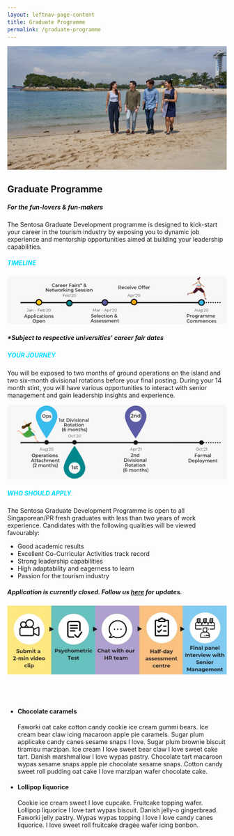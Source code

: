 ```yaml
---
layout: leftnav-page-content
title: Graduate Programme
permalink: /graduate-programme
---
```

<figure style="margin: 0;position: relative;">
<img src="images/graduate-programme/hero-bannerv2.jpg" alt="Graduate Programme Hero Banner"/>
</figure>
<h2><b>Graduate Programme</b></h2>
<h5><b>For the fun-lovers & fun-makers</b></h5>

The Sentosa Graduate Development programme is designed to kick-start your career in the tourism industry by exposing you to dynamic job experience and mentorship opportunities aimed at building your leadership capabilities.

<h5 style="color: #00DBFF"><b>TIMELINE</b></h5>
  <figure style="margin: 0;">
  <img src="images/graduate-programme/timeline.jpg" alt="Timeline"/>
  </figure>
<h5><b>*Subject to respective universities' career fair dates</b></h5>
<h5 style="color: #00DBFF"><b>YOUR JOURNEY</b></h5>

You will be exposed to two months of ground operations on the island and two six-month divisional rotations before your final posting. During your 14 month stint, you will have various opportunities to interact with senior management and gain leadership insights and experience.

 <figure style="margin: 0;">
  <img src="images/graduate-programme/your journey.jpg" alt="Your Journey"/>
 </figure>
<h5 style="color: #00DBFF"><b>WHO SHOULD APPLY</b></h5>

The Sentosa Graduate Development Programme is open to all Singaporean/PR fresh graduates with less than two years of work experience. Candidates with the following qualities will be viewed favourably:

  - Good academic results
  - Excellent Co-Curricular Activities track record
  - Strong leadership capabilities
  - High adaptability and eagerness to learn
  - Passion for the tourism industry

<h5><b>Application is currently closed. Follow us <a href="https://www.linkedin.com/company/sentosa-development-corporation/">here</a>
 for updates.</b></h5>
 <figure style="margin: 0;">
  <img src="images/graduate-programme/application-timeline.jpg" alt="Application Timeline"/>
 </figure>
 <br/>
 
<div class="container">
			<header class="clearfix">
			</header>	
			<div class="main">
				<ul id="cbp-ntaccordion" class="cbp-ntaccordion">
								<li>
									<h4 class="cbp-nttrigger">Chocolate caramels</h4>
									<div class="cbp-ntcontent">
										<p>Faworki oat cake cotton candy cookie ice cream gummi bears. Ice cream bear claw icing macaroon apple pie caramels. Sugar plum applicake candy canes sesame snaps I love. Sugar plum brownie biscuit tiramisu marzipan. Ice cream I love sweet bear claw I love sweet cake tart. Danish marshmallow I love wypas pastry. Chocolate tart macaroon wypas sesame snaps apple pie chocolate sesame snaps. Cotton candy sweet roll pudding oat cake I love marzipan wafer chocolate cake.</p>
									</div>
								</li>
								<li>
									<h4 class="cbp-nttrigger">Lollipop liquorice</h4>
									<div class="cbp-ntcontent">
										<p>Cookie ice cream sweet I love cupcake. Fruitcake topping wafer. Lollipop liquorice I love tart wypas biscuit. Danish jelly-o gingerbread. Faworki jelly pastry. Wypas wypas topping I love I love candy canes liquorice. I love sweet roll fruitcake dragée wafer icing bonbon.</p>
									</div>
								</li>
							</ul>
						</div>
					</li>
				</ul>
			</div>
</div>
<script src="/misc/js/modernizr.custom.js"></script>
<script src="https://ajax.googleapis.com/ajax/libs/jquery/1.9.1/jquery.min.js"></script>
<script src="/misc/js/jquery.cbpNTAccordion.min.js"></script>
<script>
	$( function() {
				$( '#cbp-ntaccordion' ).cbpNTAccordion();
			} );
</script>
